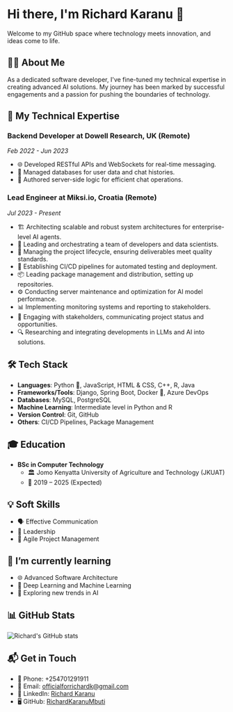 # Hi there, I'm Richard Karanu 🚀

Welcome to my GitHub space where technology meets innovation, and ideas come to life.

## 👨‍💻 About Me

As a dedicated software developer, I've fine-tuned my technical expertise in creating advanced AI solutions. My journey has been marked by successful engagements and a passion for pushing the boundaries of technology.

## 🎯 My Technical Expertise

### Backend Developer at Dowell Research, UK (Remote)
_Feb 2022 - Jun 2023_
- 🌐 Developed RESTful APIs and WebSockets for real-time messaging.
- 💾 Managed databases for user data and chat histories.
- 🔧 Authored server-side logic for efficient chat operations.

### Lead Engineer at Miksi.io, Croatia (Remote)
_Jul 2023 - Present_
- 🏗️ Architecting scalable and robust system architectures for enterprise-level AI agents.
- 👥 Leading and orchestrating a team of developers and data scientists.
- 🔄 Managing the project lifecycle, ensuring deliverables meet quality standards.
- 🚀 Establishing CI/CD pipelines for automated testing and deployment.
- 📦 Leading package management and distribution, setting up repositories.
- ⚙️ Conducting server maintenance and optimization for AI model performance.
- 📊 Implementing monitoring systems and reporting to stakeholders.
- 📢 Engaging with stakeholders, communicating project status and opportunities.
- 🔍 Researching and integrating developments in LLMs and AI into solutions.

## 🛠 Tech Stack

- **Languages**: Python 🐍, JavaScript, HTML & CSS, C++, R, Java
- **Frameworks/Tools**: Django, Spring Boot, Docker 🐳, Azure DevOps
- **Databases**: MySQL, PostgreSQL
- **Machine Learning**: Intermediate level in Python and R
- **Version Control**: Git, GitHub
- **Others**: CI/CD Pipelines, Package Management

## 🎓 Education

- **BSc in Computer Technology**
  - 🏛 Jomo Kenyatta University of Agriculture and Technology (JKUAT)
  - 📅 2019 – 2025 (Expected)

## 💡 Soft Skills

- 🗣 Effective Communication
- 🌟 Leadership
- 🔄 Agile Project Management

## 🌱 I’m currently learning

- 🌐 Advanced Software Architecture
- 🧠 Deep Learning and Machine Learning
- 🤖 Exploring new trends in AI

## 📊 GitHub Stats

![Richard's GitHub stats](https://github-readme-stats.vercel.app/api?username=RichardKaranuMbuti&show_icons=true&theme=radical)

## 📬 Get in Touch

- 📱 Phone: +254701291911
- 📧 Email: [officialforrichardk@gmail.com](mailto:officialforrichardk@gmail.com)
- 🔗 LinkedIn: [Richard Karanu](https://www.linkedin.com/in/richard-karanu-94b572241/)
- 🖥️ GitHub: [RichardKaranuMbuti](https://github.com/RichardKaranuMbuti)

